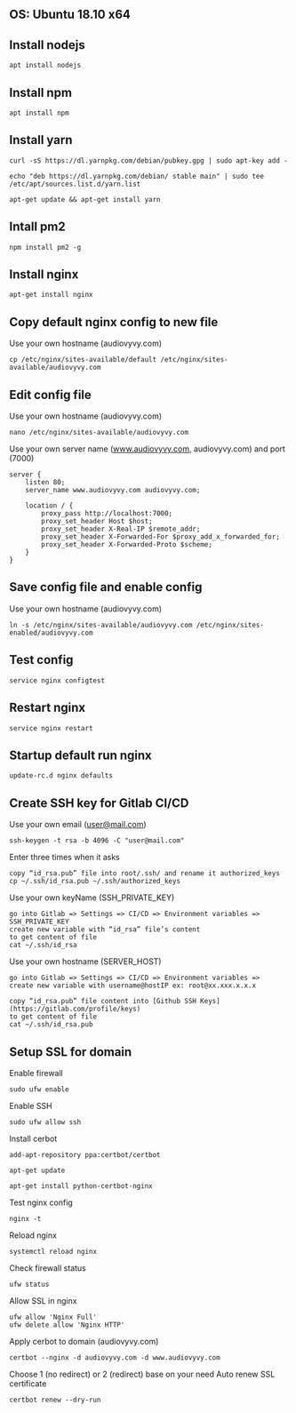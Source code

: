 ## OS: Ubuntu 18.10 x64

## Install nodejs

```
apt install nodejs
```

## Install npm

```
apt install npm
```

## Install yarn

```
curl -sS https://dl.yarnpkg.com/debian/pubkey.gpg | sudo apt-key add -
```

```
echo "deb https://dl.yarnpkg.com/debian/ stable main" | sudo tee /etc/apt/sources.list.d/yarn.list
```

```
apt-get update && apt-get install yarn
```

## Intall pm2

```
npm install pm2 -g
```

## Install nginx

```
apt-get install nginx
```

## Copy default nginx config to new file

Use your own hostname (audiovyvy.com)

```
cp /etc/nginx/sites-available/default /etc/nginx/sites-available/audiovyvy.com
```

## Edit config file

Use your own hostname (audiovyvy.com)

```
nano /etc/nginx/sites-available/audiovyvy.com
```

Use your own server name (www.audiovyvy.com, audiovyvy.com) and port (7000)

```
server {
    listen 80;
    server_name www.audiovyvy.com audiovyvy.com;

    location / {
        proxy_pass http://localhost:7000;
        proxy_set_header Host $host;
        proxy_set_header X-Real-IP $remote_addr;
        proxy_set_header X-Forwarded-For $proxy_add_x_forwarded_for;
        proxy_set_header X-Forwarded-Proto $scheme;
    }
}
```

## Save config file and enable config

Use your own hostname (audiovyvy.com)

```
ln -s /etc/nginx/sites-available/audiovyvy.com /etc/nginx/sites-enabled/audiovyvy.com
```

## Test config

```
service nginx configtest
```

## Restart nginx

```
service nginx restart
```

## Startup default run nginx

```
update-rc.d nginx defaults
```

## Create SSH key for Gitlab CI/CD

Use your own email (user@mail.com)

```
ssh-keygen -t rsa -b 4096 -C "user@mail.com"
```

Enter three times when it asks

```
copy “id_rsa.pub” file into root/.ssh/ and rename it authorized_keys
cp ~/.ssh/id_rsa.pub ~/.ssh/authorized_keys
```

Use your own keyName (SSH_PRIVATE_KEY)

```
go into Gitlab => Settings => CI/CD => Environment variables => SSH_PRIVATE_KEY
create new variable with “id_rsa” file’s content
to get content of file
cat ~/.ssh/id_rsa
```

Use your own hostname (SERVER_HOST)

```
go into Gitlab => Settings => CI/CD => Environment variables =>
create new variable with username@hostIP ex: root@xx.xxx.x.x.x
```

```
copy “id_rsa.pub” file content into [Github SSH Keys](https://gitlab.com/profile/keys)
to get content of file
cat ~/.ssh/id_rsa.pub
```

## Setup SSL for domain

Enable firewall

```
sudo ufw enable
```

Enable SSH

```
sudo ufw allow ssh
```

Install cerbot

```
add-apt-repository ppa:certbot/certbot
```

```
apt-get update
```

```
apt-get install python-certbot-nginx
```

Test nginx config

```
nginx -t
```

Reload nginx

```
systemctl reload nginx
```

Check firewall status

```
ufw status
```

Allow SSL in nginx

```
ufw allow 'Nginx Full'
ufw delete allow 'Nginx HTTP'
```

Apply cerbot to domain (audiovyvy.com)

```
certbot --nginx -d audiovyvy.com -d www.audiovyvy.com
```

Choose 1 (no redirect) or 2 (redirect) base on your need
Auto renew SSL certificate

```
certbot renew --dry-run
```
